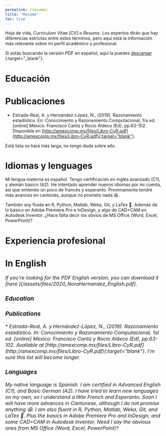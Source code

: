 ```yaml
---
permalink: /resume/
title: "Resume"
toc: true
---
```


Hoja de vida, Curriculum Vitae [CV] o *Resume*. Los expertos dirán que hay diferencias estrictas entre estos términos, pero aquí está la información más relevante sobre mi perfil académico y profesional.

Si estás buscando la versión PDF en español, aquí la puedes [descargar <i class="fas fa-fw fa-file-arrow-down"></i>](/assets/files/2020_NoraHernandez_Espanol.pdf){:target="_blank"}.

# Educación

# Publicaciones

* Estrada-Real, A. y Hernández-López, N., (2019). Razonamiento estadístico. En: Conocimiento y Razonamiento Computacional, 1ra ed. [online] México: Francisco Cantú y Rocío Aldeco (Ed), pp.63-102. Disponible en [http://amexcomp.mx/files/Libro-CyR.pdf](http://amexcomp.mx/files/Libro-CyR.pdf){:target="blank"}.

Está lista se hará más larga, no tengo duda sobre ello. 

# Idiomas y lenguages

Mi lengua materna es español. Tengo certificación en inglés avanzado (C1), y alemán básico (A2). He intentado aprender nuevos idiomas por mi cuenta, así que entiendo un poco de francés y esperanto. Proximamente tendré más avances en cantonés, aunque no prometo nada 😆.

También soy fluida en R, Python, Matlab, Weka, Git, y LaTex 💚. Además de lo básico en Adobe Premiere Pro e InDesign, y algo de CAD+CAM en Autodesk Inventor. ¿Hace falta decir los obvios de MS Office (Word, Excel, PowerPoint)?

# Experiencia profesional



# In English 

<span style="font-size:12pt; font-style:italic">
  If you're looking for the PDF English version, you can download it [here <i class="fas fa-fw fa-file-arrow-down"></i>](/assets/files/2020_NoraHernandez_English.pdf).

### Education

<span style="font-size:12pt; font-style:italic">
  
### Publications
  
<span style="font-size:12pt; font-style:italic">
  * Estrada-Real, A. y Hernández-López, N., (2019). Razonamiento estadístico. In: Conocimiento y Razonamiento Computacional, 1st ed. [online] Mexico: Francisco Cantú y Rocío Aldeco (Ed), pp.63-102. Available at [http://amexcomp.mx/files/Libro-CyR.pdf](http://amexcomp.mx/files/Libro-CyR.pdf){:target="blank"}.

<span style="font-size:12pt; font-style:italic">
  I'm sure this list will become longer.
  
  
### Languages
  
<span style="font-size:12pt; font-style:italic">
  My native language is Spanish. I am certified in Advanced English (C1), and Basic German (A2). I have tried to learn new languages on my own, so I understand a little French and Esperanto. Soon I will have more advances in Cantonese, although I do not promise anything 😆.

<span style="font-size:12pt; font-style:italic">
  I am also fluent in R, Python, Matlab, Weka, Git, and LaTex 💚. Plus the basics in Adobe Premiere Pro and InDesign, and some CAD+CAM in Autodesk Inventor. Need I say the obvious ones from MS Office (Word, Excel, PowerPoint)? 
  
